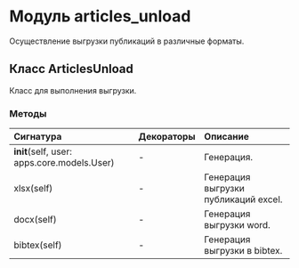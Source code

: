 # Модуль articles_unload

Осуществление выгрузки публикаций в различные форматы.

## Класс ArticlesUnload

Класс для выполнения выгрузки.

### Методы

| Сигнатура                                   | Декораторы | Описание                             |
| :------------------------------------------ | :--------- | :----------------------------------- |
| __init__(self, user: apps.core.models.User) | -          | Генерация.                           |
| xlsx(self)                                  | -          | Генерация выгрузки публикаций excel. |
| docx(self)                                  | -          | Генерация выгрузки word.             |
| bibtex(self)                                | -          | Генерация выгрузки в bibtex.         |